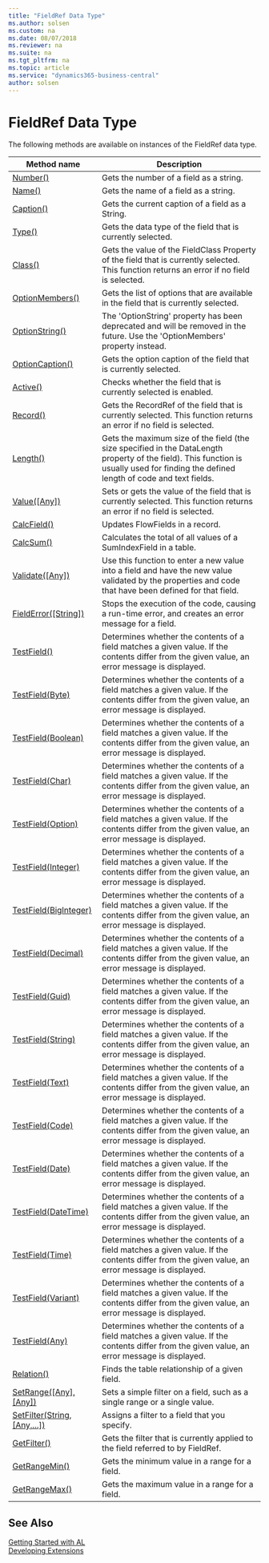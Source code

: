 ```yaml
---
title: "FieldRef Data Type"
ms.author: solsen
ms.custom: na
ms.date: 08/07/2018
ms.reviewer: na
ms.suite: na
ms.tgt_pltfrm: na
ms.topic: article
ms.service: "dynamics365-business-central"
author: solsen
---
```

[//]: # (START>DO_NOT_EDIT)
[//]: # (IMPORTANT:Do not edit any of the content between here and the END>DO_NOT_EDIT.)
[//]: # (Any modifications should be made in the .resx files in the ModernDev repo.)
# FieldRef Data Type



The following methods are available on instances of the FieldRef data type.

|Method name|Description|
|-----------|-----------|
|[Number()](fieldref-number-method.md)|Gets the number of a field as a string.|
|[Name()](fieldref-name-method.md)|Gets the name of a field as a string.|
|[Caption()](fieldref-caption-method.md)|Gets the current caption of a field as a String.|
|[Type()](fieldref-type-method.md)|Gets the data type of the field that is currently selected.|
|[Class()](fieldref-class-method.md)|Gets the value of the FieldClass Property of the field that is currently selected. This function returns an error if no field is selected.|
|[OptionMembers()](fieldref-optionmembers-method.md)|Gets the list of options that are available in the field that is currently selected.|
|[OptionString()](fieldref-optionstring-method.md)|The 'OptionString' property has been deprecated and will be removed in the future. Use the 'OptionMembers' property instead.|
|[OptionCaption()](fieldref-optioncaption-method.md)|Gets the option caption of the field that is currently selected.|
|[Active()](fieldref-active-method.md)|Checks whether the field that is currently selected is enabled.|
|[Record()](fieldref-record-method.md)|Gets the RecordRef of the field that is currently selected. This function returns an error if no field is selected.|
|[Length()](fieldref-length-method.md)|Gets the maximum size of the field (the size specified in the DataLength property of the field). This function is usually used for finding the defined length of code and text fields.|
|[Value([Any])](fieldref-value-method.md)|Sets or gets the value of the field that is currently selected. This function returns an error if no field is selected.|
|[CalcField()](fieldref-calcfield-method.md)|Updates FlowFields in a record.|
|[CalcSum()](fieldref-calcsum-method.md)|Calculates the total of all values of a SumIndexField in a table.|
|[Validate([Any])](fieldref-validate-method.md)|Use this function to enter a new value into a field and have the new value validated by the properties and code that have been defined for that field.|
|[FieldError([String])](fieldref-fielderror-method.md)|Stops the execution of the code, causing a run-time error, and creates an error message for a field.|
|[TestField()](fieldref-testfield--method.md)|Determines whether the contents of a field matches a given value. If the contents differ from the given value, an error message is displayed.|
|[TestField(Byte)](fieldref-testfield-byte-method.md)|Determines whether the contents of a field matches a given value. If the contents differ from the given value, an error message is displayed.|
|[TestField(Boolean)](fieldref-testfield-boolean-method.md)|Determines whether the contents of a field matches a given value. If the contents differ from the given value, an error message is displayed.|
|[TestField(Char)](fieldref-testfield-char-method.md)|Determines whether the contents of a field matches a given value. If the contents differ from the given value, an error message is displayed.|
|[TestField(Option)](fieldref-testfield-option-method.md)|Determines whether the contents of a field matches a given value. If the contents differ from the given value, an error message is displayed.|
|[TestField(Integer)](fieldref-testfield-integer-method.md)|Determines whether the contents of a field matches a given value. If the contents differ from the given value, an error message is displayed.|
|[TestField(BigInteger)](fieldref-testfield-biginteger-method.md)|Determines whether the contents of a field matches a given value. If the contents differ from the given value, an error message is displayed.|
|[TestField(Decimal)](fieldref-testfield-decimal-method.md)|Determines whether the contents of a field matches a given value. If the contents differ from the given value, an error message is displayed.|
|[TestField(Guid)](fieldref-testfield-guid-method.md)|Determines whether the contents of a field matches a given value. If the contents differ from the given value, an error message is displayed.|
|[TestField(String)](fieldref-testfield-string-method.md)|Determines whether the contents of a field matches a given value. If the contents differ from the given value, an error message is displayed.|
|[TestField(Text)](fieldref-testfield-text-method.md)|Determines whether the contents of a field matches a given value. If the contents differ from the given value, an error message is displayed.|
|[TestField(Code)](fieldref-testfield-code-method.md)|Determines whether the contents of a field matches a given value. If the contents differ from the given value, an error message is displayed.|
|[TestField(Date)](fieldref-testfield-date-method.md)|Determines whether the contents of a field matches a given value. If the contents differ from the given value, an error message is displayed.|
|[TestField(DateTime)](fieldref-testfield-datetime-method.md)|Determines whether the contents of a field matches a given value. If the contents differ from the given value, an error message is displayed.|
|[TestField(Time)](fieldref-testfield-time-method.md)|Determines whether the contents of a field matches a given value. If the contents differ from the given value, an error message is displayed.|
|[TestField(Variant)](fieldref-testfield-variant-method.md)|Determines whether the contents of a field matches a given value. If the contents differ from the given value, an error message is displayed.|
|[TestField(Any)](fieldref-testfield-joker-method.md)|Determines whether the contents of a field matches a given value. If the contents differ from the given value, an error message is displayed.|
|[Relation()](fieldref-relation-method.md)|Finds the table relationship of a given field.|
|[SetRange([Any], [Any])](fieldref-setrange-method.md)|Sets a simple filter on a field, such as a single range or a single value.|
|[SetFilter(String, [Any,...])](fieldref-setfilter-method.md)|Assigns a filter to a field that you specify.|
|[GetFilter()](fieldref-getfilter-method.md)|Gets the filter that is currently applied to the field referred to by FieldRef.|
|[GetRangeMin()](fieldref-getrangemin-method.md)|Gets the minimum value in a range for a field.|
|[GetRangeMax()](fieldref-getrangemax-method.md)|Gets the maximum value in a range for a field.|

[//]: # (IMPORTANT: END>DO_NOT_EDIT)
## See Also
[Getting Started with AL](../devenv-get-started.md)  
[Developing Extensions](../devenv-dev-overview.md)  